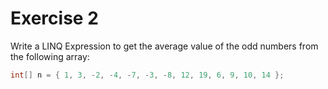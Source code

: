 # Exercise 2
Write a LINQ Expression to get the average value of the odd numbers from the following array:
```cs
int[] n = { 1, 3, -2, -4, -7, -3, -8, 12, 19, 6, 9, 10, 14 };  
```